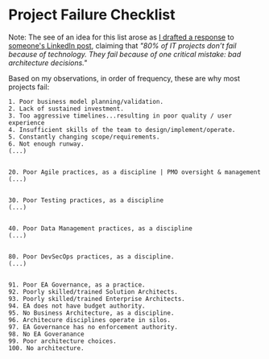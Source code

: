 
# Project Failure Checklist

Note: The see of an idea for this list arose as [I drafted a response](https://www.linkedin.com/feed/update/urn:li:activity:7297941507934769152?commentUrn=urn%3Ali%3Acomment%3A%28activity%3A7297941507934769152%2C7298066128637960193%29&dashCommentUrn=urn%3Ali%3Afsd_comment%3A%287298066128637960193%2Curn%3Ali%3Aactivity%3A7297941507934769152%29) to [someone's LinkedIn post](https://www.linkedin.com/posts/dennismulder_80-of-it-projects-dont-fail-because-of-activity-7297941507934769152-XhlI), claiming that _"80% of IT projects don’t fail because of technology. They fail because of one critical mistake: bad architecture decisions."_   

Based on my observations, in order of frequency, these are why most projects fail:   

```
1. Poor business model planning/validation.
2. Lack of sustained investment.
3. Too aggressive timelines...resulting in poor quality / user experience
4. Insufficient skills of the team to design/implement/operate.
5. Constantly changing scope/requirements.
6. Not enough runway.   
(...)


20. Poor Agile practices, as a discipline | PMO oversight & management   
(...)


30. Poor Testing practices, as a discipline   
(...)


40. Poor Data Management practices, as a discipline   
(...)


80. Poor DevSecOps practices, as a discipline.   
(...)


91. Poor EA Governance, as a practice.    
92. Poorly skilled/trained Solution Architects.
93. Poorly skilled/trained Enterprise Architects.
94. EA does not have budget authority.
95. No Business Architecture, as a discipline.
96. Architecure disciplines operate in silos.
97. EA Governance has no enforcement authority.
98. No EA Goveranance
99. Poor architecture choices.
100. No architecture.
```
